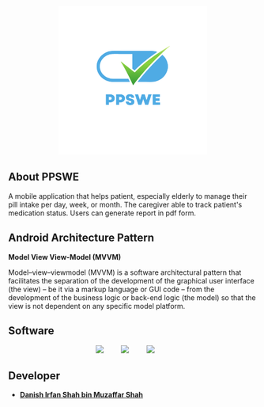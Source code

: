 <p align="center">
<img src="logo_ppswe.png" width="300" alt="PPSWE Logo">
</p>

## About PPSWE

A mobile application that helps patient, especially elderly to manage their pill intake per day, week, or month. The caregiver able to track patient's medication status. Users can generate report in pdf form.

## Android Architecture Pattern

**Model View View-Model (MVVM)**

Model–view–viewmodel (MVVM) is a software architectural pattern that facilitates the separation of the development of the graphical user interface (the view) – be it via a markup language or GUI code – from the development of the business logic or back-end logic (the model) so that the view is not dependent on any specific model platform.

## Software

<p align="center">
<img src="https://orapoint.com/wp-content/uploads/2020/04/java.png" width="130" />
    &nbsp; &nbsp; &nbsp; &nbsp;
<img src="https://miro.medium.com/max/1400/1*a2Da_CQHUsSKTCTRI2tYhQ.png" width="250" />
    &nbsp; &nbsp; &nbsp; &nbsp;
<img src="https://upload.wikimedia.org/wikipedia/commons/thumb/2/27/PHP-logo.svg/1200px-PHP-logo.svg.png" width="130" />
    &nbsp; &nbsp; &nbsp; &nbsp;
</p>



## Developer

- **[Danish Irfan Shah bin Muzaffar Shah](https://github.com/DanishStampy)**
